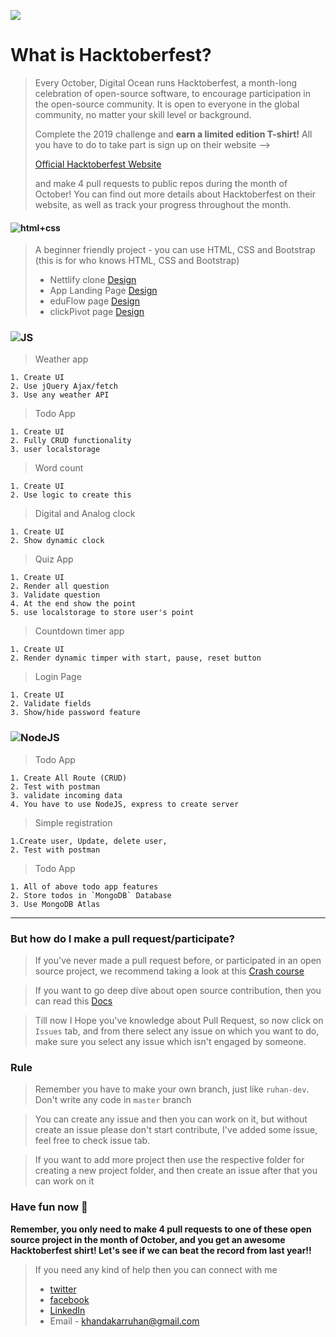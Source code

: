 ![](https://hacktoberfest.digitalocean.com/assets/HF19_social-744d976f227e4aff6866443abcede8c651b309ec9c7c9f7410f5944f8e1299b9.png)

# What is Hacktoberfest?

> Every October, Digital Ocean runs Hacktoberfest, a month-long celebration of open-source software, to encourage participation in the open-source community.
> It is open to everyone in the global community, no matter your skill level or background.
>
> Complete the 2019 challenge and **earn a limited edition T-shirt!** All you have to do to take part is sign up on their website -->
>
> [Official Hacktoberfest Website](https://hacktoberfest.digitalocean.com/)
>
> and make 4 pull requests to public repos during the month of October!
> You can find out more details about Hacktoberfest on their website, as well as track your progress throughout the month.

#### ![html+css](https://img.shields.io/badge/CSS-HTML%2BCSS-green)

> A beginner friendly project - you can use HTML, CSS and Bootstrap (this is for who knows HTML, CSS and Bootstrap)
>
> - Nettlify clone [Design](https://drive.google.com/file/d/1sDkJiNKOzyZa7ZlPJKfOob9emM1BF3NE/view?usp=sharing)
> - App Landing Page [Design](https://drive.google.com/file/d/1_KJMs1yK9c-lh9VQuz01SRW1L2LRDq4u/view?usp=sharing)
> - eduFlow page [Design](https://drive.google.com/file/d/1U7IpB2K536UtwDw9uADMWR1QiqAK6mvU/view?usp=sharing)
> - clickPivot page [Design](https://drive.google.com/file/d/1U99xpUfPmyiD0vt7AL_vPvA1L-TO9L9t/view?usp=sharing)

### ![JS](https://img.shields.io/badge/JS-JavaScript-orange)

> Weather app

    1. Create UI
    2. Use jQuery Ajax/fetch
    3. Use any weather API

> Todo App

    1. Create UI
    2. Fully CRUD functionality
    3. user localstorage

> Word count

    1. Create UI
    2. Use logic to create this

> Digital and Analog clock

    1. Create UI
    2. Show dynamic clock

> Quiz App

    1. Create UI
    2. Render all question
    3. Validate question
    4. At the end show the point
    5. use localstorage to store user's point

> Countdown timer app

    1. Create UI
    2. Render dynamic timper with start, pause, reset button

> Login Page

    1. Create UI
    2. Validate fields
    3. Show/hide password feature

### ![NodeJS](https://img.shields.io/badge/NodeJS-Backend-blue)

> Todo App

    1. Create All Route (CRUD)
    2. Test with postman
    3. validate incoming data
    4. You have to use NodeJS, express to create server

> Simple registration

    1.Create user, Update, delete user,
    2. Test with postman

> Todo App

    1. All of above todo app features
    2. Store todos in `MongoDB` Database
    3. Use MongoDB Atlas

---

### But how do I make a pull request/participate?

> If you've never made a pull request before, or participated in an open source project, we recommend taking a look at this [Crash course](https://egghead.io/courses/how-to-contribute-to-an-open-source-project-on-github)

> If you want to go deep dive about open source contribution, then you can read this [Docs](https://github.com/github/opensource.guide/blob/master/CONTRIBUTING.md)

> Till now I Hope you've knowledge about Pull Request, so now click on `Issues` tab, and from there select any issue on which you want to do, make sure you select any issue which isn't engaged by someone.

### Rule

> Remember you have to make your own branch, just like `ruhan-dev`. Don't write any code in `master` branch

> You can create any issue and then you can work on it, but without create an issue please don't start contribute, I've added some issue, feel free to check issue tab.

> If you want to add more project then use the respective folder for creating a new project folder, and then create an issue after that you can work on it

### Have fun now 💝

**Remember, you only need to make 4 pull requests to one of these open source project in the month of October, and you get an awesome Hacktoberfest shirt! Let's see if we can beat the record from last year!!**

> If you need any kind of help then you can connect with me
>
> - [twitter](https://twitter.com/KhandakarRuhan)
> - [facebook](https://www.facebook.com/Ruhan.Rum)
> - [LinkedIn](https://www.linkedin.com/in/ruhan-khandaker/)
> - Email - khandakarruhan@gmail.com
